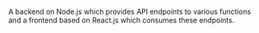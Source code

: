 A backend on Node.js which provides API endpoints to various functions and a frontend based on React.js which consumes these endpoints.